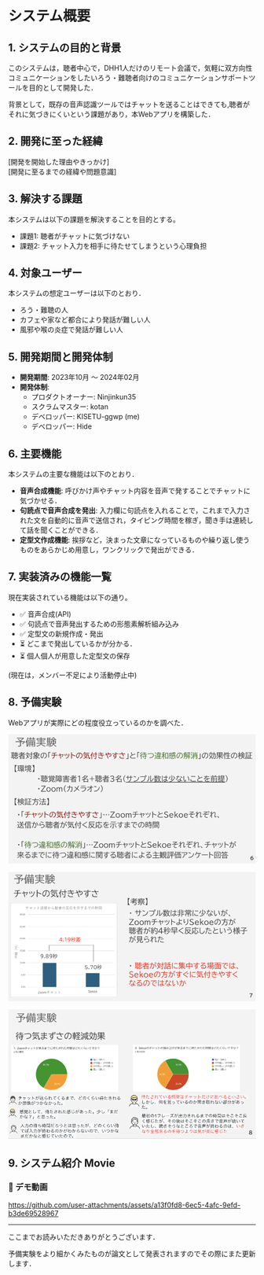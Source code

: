 # システム概要

## 1. システムの目的と背景
このシステムは，聴者中心で，DHH1人だけのリモート会議で，気軽に双方向性コミュニケーションをしたいろう・難聴者向けのコミュニケーションサポートツールを目的として開発した．

背景として，既存の音声認識ツールではチャットを送ることはできても,聴者がそれに気づきにくいという課題があり，本Webアプリを構築した．

## 2. 開発に至った経緯
[開発を開始した理由やきっかけ]  
[開発に至るまでの経緯や問題意識]  

## 3. 解決する課題
本システムは以下の課題を解決することを目的とする。  

- 課題1: 聴者がチャットに気づけない
- 課題2: チャット入力を相手に待たせてしまうという心理負担

## 4. 対象ユーザー
本システムの想定ユーザーは以下のとおり．

- ろう・難聴の人
- カフェや家など都合により発話が難しい人
- 風邪や喉の炎症で発話が難しい人

## 5. 開発期間と開発体制
- **開発期間**: 2023年10月 〜 2024年02月  
- **開発体制**:  
  - プロダクトオーナー: Ninjinkun35
  - スクラムマスター: kotan
  - デベロッパー: KISETU-ggwp (me)
  - デベロッパー: Hide

## 6. 主要機能
本システムの主要な機能は以下のとおり．

- **音声合成機能**: 呼びかけ声やチャット内容を音声で発することでチャットに気づかせる．
- **句読点で音声合成を発出**: 入力欄に句読点を入れることで，これまで入力された文を自動的に音声で送信され，タイピング時間を稼ぎ，聞き手は連続して話を聞くことができる．
- **定型文作成機能**: 挨拶など，決まった文章になっているものや繰り返し使うものをあらかじめ用意し，ワンクリックで発出ができる．

## 7. 実装済みの機能一覧
現在実装されている機能は以下の通り。

- ✅ 音声合成(API)
- ✅ 句読点で音声発出するための形態素解析組み込み
- ✅ 定型文の新規作成・発出
- ⏳ どこまで発出しているかが分かる．
- ⏳ 個人個人が用意した定型文の保存

(現在は，メンバー不足により活動停止中)

## 8. 予備実験
 Webアプリが実際にどの程度役立っているのかを調べた．

![yobi-zikken01](/image/yobi-zikken-01.png)

![yobi-zikken01](/image/yobi-zikken-02.png)
 
![yobi-zikken01](/image/yobi-zikken-03.png)


## 9. システム紹介 Movie

### 🎥 デモ動画

https://github.com/user-attachments/assets/a13f0fd8-6ec5-4afc-9efd-b3de69528967

---
ここまでお読みいただきありがとうございます．

予備実験をより細かくみたものが論文として発表されますのでその際にまた更新します．

